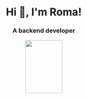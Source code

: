 <h1 align="center">Hi 👋, I'm Roma!</h1>
<h3 align="center">A backend developer</h3>
<p align="center">
  <img style="vertical-align:middle" src="https://github.com/user-attachments/assets/ae4f0fee-6650-4a0d-9a6a-3ea7a516b2e5" width="100" height="143,5">
</p>

<!--
**rdprod/rdprod** is a ✨ _special_ ✨ repository because its `README.md` (this file) appears on your GitHub profile.

Here are some ideas to get you started:

- 🔭 I’m currently working on ...
- 🌱 I’m currently learning ...
- 👯 I’m looking to collaborate on ...
- 🤔 I’m looking for help with ...
- 💬 Ask me about ...
- 📫 How to reach me: ...
- 😄 Pronouns: ...
- ⚡ Fun fact: ...
-->
